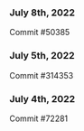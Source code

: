### July 8th, 2022

Commit #50385

### July 5th, 2022

Commit #314353


### July 4th, 2022

Commit #72281
